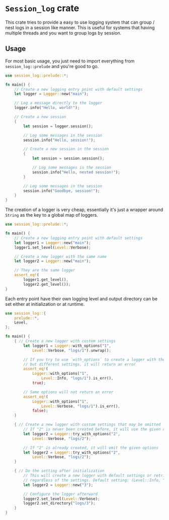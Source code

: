 # `Session_log` crate

This crate tries to provide a easy to use logging system that can group / nest logs in a session like
manner. This is useful for systems that having multiple threads and you want to group logs by session.

## Usage

For most basic usage, you just need to import everything from `session_log::prelude` and you're good
to go.

```rust
use session_log::prelude::*;

fn main() {
    // Create a new logging entry point with default settings
    let logger = Logger::new("main");

    // Log a message directly to the logger
    logger.info("Hello, world!");

    // Create a new session
    {
        let session = logger.session();

        // Log some messages in the session
        session.info("Hello, session!");

        // Create a new session in the session
        {
            let session = session.session();

            // Log some messages in the session
            session.info("Hello, nested session!");
        }

        // Log some messages in the session
        session.info("Goodbye, session!");
    }
}
```

The creation of a logger is very cheap, essentially it's just a wrapper around `String` as the key
to a global map of loggers.

```rust
use session_log::prelude::*;

fn main() {
    // Create a new logging entry point with default settings
    let logger1 = Logger::new("main");
    logger1.set_level(Level::Verbose);

    // Create a new logger with the same name
    let logger2 = Logger::new("main");

    // They are the same logger
    assert_eq!(
        logger1.get_level(),
        logger2.get_level());
}

```

Each entry point have their own logging level and output directory can be set either at initialization
or at runtime.

```rust
use session_log::{
    prelude::*,
    Level,
};

fn main() {
    { // Create a new logger with custom settings
        let logger1 = Logger::with_options("1",
            Level::Verbose, "logs/1").unwrap();

        // If you try to use `with_options` to create a logger with the same name
        // but different settings, it will return an error
        assert_eq!(
            Logger::with_options("1",
                Level::Info, "logs/1").is_err(),
            true);

        // Same options will not return an error
        assert_eq!(
            Logger::with_options("1",
                Level::Verbose, "logs/1").is_err(),
            false);
    }

    { // Create a new logger with custom settings that may be omitted
        // If "2" is never been created before, it will use the given options
        let logger2 = Logger::try_with_options("2",
            Level::Verbose, "logs/2");

        // If "2" is already created, it will omit the given options
        let logger2 = Logger::try_with_options("2",
            Level::Verbose, "logs/2");
    }

    { // Do the setting after initialization
        // This will create a new logger with default settings or retrieve the existing one
        // regardless of the settings. Default setting: (Level::Info, "logs")
        let logger2 = Logger::new("3");

        // Configure the logger afterward
        logger2.set_level(Level::Verbose);
        logger2.set_directory("logs/3");
    }
}
```
